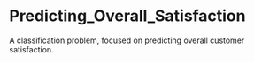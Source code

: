 # Predicting_Overall_Satisfaction
A classification problem, focused on predicting overall customer satisfaction.
